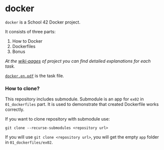 # docker

`docker` is a School 42 Docker project.

It consists of three parts: 
1. How to Docker
2. Dockerfiles
3. Bonus

_At the [wiki-pages](../../wiki) of project you can find detailed explanations for each task._

[`docker.en.pdf`](/docker.en.pdf) is the task file.

### How to clone?

This repository includes submodule. Submodule is an app for `ex02` in `01_dockerfiles` part. It is used to demonstrate that created Dockerfile works correctly.

If you want to clone repository with submodule use:

```
git clone --recurse-submodules <repository url>
```

If you will use `git clone <repository url>`, you will get the empty `app` folder in `01_dockerfiles/ex02`.
